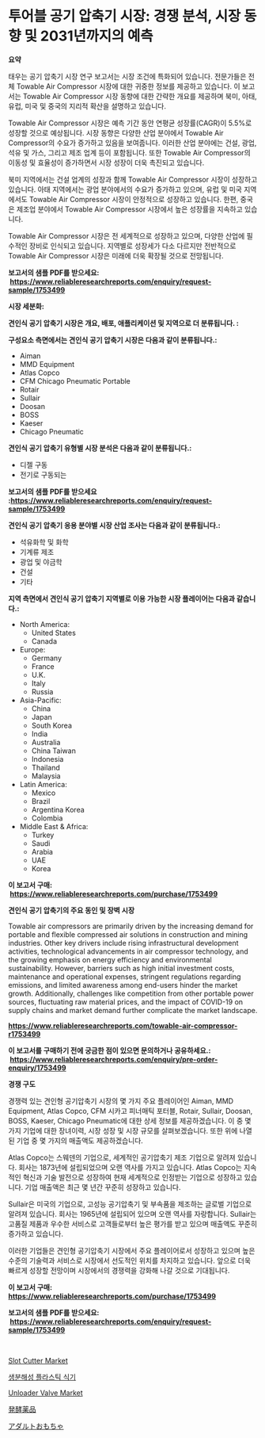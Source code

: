 <p><h1>투어블 공기 압축기 시장: 경쟁 분석, 시장 동향 및 2031년까지의 예측</h1></p><p><strong>요약</strong></p>
<p><p>태우는 공기 압축기 시장 연구 보고서는 시장 조건에 특화되어 있습니다. 전문가들은 전체 Towable Air Compressor 시장에 대한 귀중한 정보를 제공하고 있습니다. 이 보고서는 Towable Air Compressor 시장 동향에 대한 간략한 개요를 제공하며 북미, 아태, 유럽, 미국 및 중국의 지리적 확산을 설명하고 있습니다.</p><p>Towable Air Compressor 시장은 예측 기간 동안 연평균 성장률(CAGR)이 5.5%로 성장할 것으로 예상됩니다. 시장 동향은 다양한 산업 분야에서 Towable Air Compressor의 수요가 증가하고 있음을 보여줍니다. 이러한 산업 분야에는 건설, 광업, 석유 및 가스, 그리고 제조 업계 등이 포함됩니다. 또한 Towable Air Compressor의 이동성 및 효율성이 증가하면서 시장 성장이 더욱 촉진되고 있습니다.</p><p>북미 지역에서는 건설 업계의 성장과 함께 Towable Air Compressor 시장이 성장하고 있습니다. 아태 지역에서는 광업 분야에서의 수요가 증가하고 있으며, 유럽 및 미국 지역에서도 Towable Air Compressor 시장이 안정적으로 성장하고 있습니다. 한편, 중국은 제조업 분야에서 Towable Air Compressor 시장에서 높은 성장률을 지속하고 있습니다.</p><p>Towable Air Compressor 시장은 전 세계적으로 성장하고 있으며, 다양한 산업에 필수적인 장비로 인식되고 있습니다. 지역별로 성장세가 다소 다르지만 전반적으로 Towable Air Compressor 시장은 미래에 더욱 확장될 것으로 전망됩니다.</p></p>
<p><strong>보고서의 샘플 PDF를 받으세요: &nbsp;<a href="https://www.reliableresearchreports.com/enquiry/request-sample/1753499">https://www.reliableresearchreports.com/enquiry/request-sample/1753499</a></strong></p>
<p><strong>시장 세분화:</strong></p>
<p><strong> 견인식 공기 압축기 시장은 개요, 배포, 애플리케이션 및 지역으로 더 분류됩니다. :</strong></p>
<p><strong>구성요소 측면에서는 견인식 공기 압축기 시장은 다음과 같이 분류됩니다.:</strong></p>
<p><ul><li>Aiman</li><li>MMD Equipment</li><li>Atlas Copco</li><li>CFM Chicago Pneumatic Portable</li><li>Rotair</li><li>Sullair</li><li>Doosan</li><li>BOSS</li><li>Kaeser</li><li>Chicago Pneumatic</li></ul></p>
<p><strong> 견인식 공기 압축기 유형별 시장 분석은 다음과 같이 분류됩니다.:</strong></p>
<p><ul><li>디젤 구동</li><li>전기로 구동되는</li></ul></p>
<p><strong>보고서의 샘플 PDF를 받으세요 :<a href="https://www.reliableresearchreports.com/enquiry/request-sample/1753499">https://www.reliableresearchreports.com/enquiry/request-sample/1753499</a></strong></p>
<p><strong> 견인식 공기 압축기 응용 분야별 시장 산업 조사는 다음과 같이 분류됩니다.:</strong></p>
<p><ul><li>석유화학 및 화학</li><li>기계류 제조</li><li>광업 및 야금학</li><li>건설</li><li>기타</li></ul></p>
<p><strong>지역 측면에서 견인식 공기 압축기 지역별로 이용 가능한 시장 플레이어는 다음과 같습니다.:</strong></p>
<p><ul>
    <li>
        North America:
        <ul>
            <li>United States</li>
            <li>Canada</li>
        </ul>
    </li>
    <li>
        Europe:
        <ul>
            <li>Germany</li>
            <li>France</li>
            <li>U.K.</li>
            <li>Italy</li>
            <li>Russia</li>
        </ul>
    </li>
    <li>
        Asia-Pacific:
        <ul>
            <li>China</li>
            <li>Japan</li>
            <li>South Korea</li>
            <li>India</li>
            <li>Australia</li>
            <li>China Taiwan</li>
            <li>Indonesia</li>
            <li>Thailand</li>
            <li>Malaysia</li>
        </ul>
    </li>
    <li>
        Latin America:
        <ul>
            <li>Mexico</li>
            <li>Brazil</li>
            <li>Argentina Korea</li>
            <li>Colombia</li>
        </ul>
    </li>
    <li>
        Middle East & Africa:
        <ul>
            <li>Turkey</li>
            <li>Saudi</li>
            <li>Arabia</li>
            <li>UAE</li>
            <li>Korea</li>
        </ul>
    </li>
    </ul></p>
<p><strong>이 보고서 구매: &nbsp;<a href="https://www.reliableresearchreports.com/purchase/1753499">https://www.reliableresearchreports.com/purchase/1753499</a></strong></p>
<p><strong>견인식 공기 압축기의 주요 동인 및 장벽 시장</strong></p>
<p><p>Towable air compressors are primarily driven by the increasing demand for portable and flexible compressed air solutions in construction and mining industries. Other key drivers include rising infrastructural development activities, technological advancements in air compressor technology, and the growing emphasis on energy efficiency and environmental sustainability. However, barriers such as high initial investment costs, maintenance and operational expenses, stringent regulations regarding emissions, and limited awareness among end-users hinder the market growth. Additionally, challenges like competition from other portable power sources, fluctuating raw material prices, and the impact of COVID-19 on supply chains and market demand further complicate the market landscape.</p></p>
<p><strong><a href="https://www.reliableresearchreports.com/towable-air-compressor-r1753499">https://www.reliableresearchreports.com/towable-air-compressor-r1753499</a></strong></p>
<p><strong>이 보고서를 구매하기 전에 궁금한 점이 있으면 문의하거나 공유하세요.: &nbsp;<a href="https://www.reliableresearchreports.com/enquiry/pre-order-enquiry/1753499">https://www.reliableresearchreports.com/enquiry/pre-order-enquiry/1753499</a></strong></p>
<p><strong>경쟁 구도</strong></p>
<p><p>경쟁력 있는 견인형 공기압축기 시장의 몇 가지 주요 플레이어인 Aiman, MMD Equipment, Atlas Copco, CFM 시카고 피너매틱 포터블, Rotair, Sullair, Doosan, BOSS, Kaeser, Chicago Pneumatic에 대한 상세 정보를 제공하겠습니다. 이 중 몇 가지 기업에 대한 장녀이력, 시장 성장 및 시장 규모를 살펴보겠습니다. 또한 위에 나열된 기업 중 몇 가지의 매출액도 제공하겠습니다.</p><p>Atlas Copco는 스웨덴의 기업으로, 세계적인 공기압축기 제조 기업으로 알려져 있습니다. 회사는 1873년에 설립되었으며 오랜 역사를 가지고 있습니다. Atlas Copco는 지속적인 혁신과 기술 발전으로 성장하여 현재 세계적으로 인정받는 기업으로 성장하고 있습니다. 기업 매출액은 최근 몇 년간 꾸준히 성장하고 있습니다.</p><p>Sullair은 미국의 기업으로, 고성능 공기압축기 및 부속품을 제조하는 글로벌 기업으로 알려져 있습니다. 회사는 1965년에 설립되어 있으며 오랜 역사를 자랑합니다. Sullair는 고품질 제품과 우수한 서비스로 고객들로부터 높은 평가를 받고 있으며 매출액도 꾸준히 증가하고 있습니다.</p><p>이러한 기업들은 견인형 공기압축기 시장에서 주요 플레이어로서 성장하고 있으며 높은 수준의 기술력과 서비스로 시장에서 선도적인 위치를 차지하고 있습니다. 앞으로 더욱 빠르게 성장할 전망이며 시장에서의 경쟁력을 강화해 나갈 것으로 기대됩니다.</p></p>
<p><strong>이 보고서 구매: &nbsp; <a href="https://www.reliableresearchreports.com/purchase/1753499">https://www.reliableresearchreports.com/purchase/1753499</a></strong></p>
<p><strong>보고서의 샘플 PDF를 받으세요: &nbsp;<a href="https://www.reliableresearchreports.com/enquiry/request-sample/1753499">https://www.reliableresearchreports.com/enquiry/request-sample/1753499</a></strong><strong></strong></p>
<p>&nbsp;</p>
<p><p><a href="https://github.com/singletonthaxterkelliehr2df/Market-Research-Report-List-2/blob/main/slot-cutter-market.md">Slot Cutter Market</a></p><p><a href="https://medium.com/@dellkoepp03/2024%EB%85%84%EB%B6%80%ED%84%B0-2031%EB%85%84%EA%B9%8C%EC%A7%80-%EC%98%88%EC%83%81%EB%90%98%EB%8A%94-%EC%B9%9C%ED%99%98%EA%B2%BD-%ED%94%8C%EB%9D%BC%EC%8A%A4%ED%8B%B1-%ED%85%8C%EC%9D%B4%EB%B8%94%EC%9B%A8%EC%96%B4-%EC%8B%9C%EC%9E%A5-%EB%8F%99%ED%96%A5-%EB%B0%8F-%EC%8B%9C%EC%9E%A5-%EB%B6%84%EC%84%9D-6c0b78a643e4">생분해성 플라스틱 식기</a></p><p><a href="https://github.com/kufem1/Market-Research-Report-List-2/blob/main/unloader-valve-market.md">Unloader Valve Market</a></p><p><a href="https://medium.com/@wesleyeilly8796202/%E7%99%BA%E9%85%B5%E5%8C%96%E5%AD%A6%E5%B8%82%E5%A0%B4-%E7%AB%B6%E4%BA%89%E5%88%86%E6%9E%90-%E5%B8%82%E5%A0%B4%E5%8B%95%E5%90%91-2031%E5%B9%B4%E3%81%BE%E3%81%A7%E3%81%AE%E4%BA%88%E6%B8%AC-7884c5a9ada9">発酵薬品</a></p><p><a href="https://medium.com/@nicolaseller56452023/%E5%A4%A7%E4%BA%BA%E3%81%AE%E3%81%8A%E3%82%82%E3%81%A1%E3%82%83%E5%B8%82%E5%A0%B4%E3%81%AE%E3%83%A1%E3%83%88%E3%83%AA%E3%82%AF%E3%82%B9%E3%81%AE%E8%A7%A3%E8%AA%AD-%E5%B8%82%E5%A0%B4%E3%82%B7%E3%82%A7%E3%82%A2-%E3%83%88%E3%83%AC%E3%83%B3%E3%83%89-%E6%88%90%E9%95%B7%E3%83%91%E3%82%BF%E3%83%BC%E3%83%B3-d2401c56aeab">アダルトおもちゃ</a></p></p>